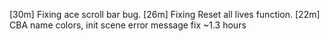 [30m] Fixing ace scroll bar bug.
[26m] Fixing Reset all lives function.
[22m] CBA name colors, init scene error message fix
~1.3 hours